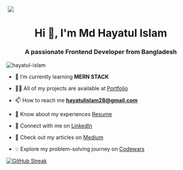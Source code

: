 <p>&nbsp;<img align="center" src="https://media.licdn.com/dms/image/v2/D5616AQG8IPl9Fr-pbQ/profile-displaybackgroundimage-shrink_350_1400/profile-displaybackgroundimage-shrink_350_1400/0/1729404338467?e=1741824000&v=beta&t=eHG9ORFdcF2PRqBHdR5x0kthjMvG49O50Ni5oW7TOsU" /></p>

<h1 align="center">Hi 👋, I'm Md Hayatul Islam</h1>

<h3 align="center">A passionate Frontend Developer from Bangladesh</h3>

<p align="left"> <img src="https://komarev.com/ghpvc/?username=hayatul-islam&label=Profile%20views&color=0e75b6&style=flat" alt="hayatul-islam" /> </p>

- 🌱 I’m currently learning **MERN STACK**

- 👨‍💻 All of my projects are available at [Portfolio](https://hayatul.vercel.app/)

- 📫 How to reach me **hayatulislam28@gmail.com**

- 📄 Know about my experiences [Resume](https://drive.google.com/file/d/1ls2nf4TPup-FmWwZCPkrREDhdJBF5IxQ/view?usp=sharing)

- 💼 Connect with me on [LinkedIn](https://www.linkedin.com/in/hayatul-islam)

- 📝 Check out my articles on [Medium](https://medium.com/@hayatul-islam)
  
- 💡 Explore my problem-solving journey on [Codewars](https://www.codewars.com/users/hayatul-islam)

<a href="https://git.io/streak-stats"><img src="https://github-readme-streak-stats.herokuapp.com?user=hayatul-islam&theme=dark" alt="GitHub Streak" /></a>



